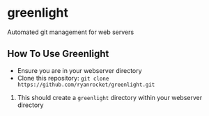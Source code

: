 # greenlight
Automated git management for web servers

## How To Use Greenlight
- Ensure you are in your webserver directory
- Clone this repository: `git clone https://github.com/ryanrocket/greenlight.git`
1. This should create a `greenlight` directory within your webserver directory
